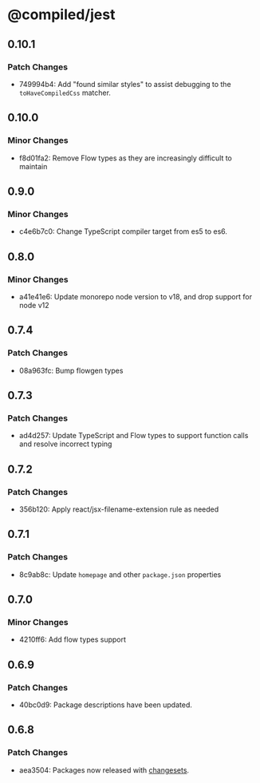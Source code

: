 # @compiled/jest

## 0.10.1

### Patch Changes

- 749994b4: Add "found similar styles" to assist debugging to the `toHaveCompiledCss` matcher.

## 0.10.0

### Minor Changes

- f8d01fa2: Remove Flow types as they are increasingly difficult to maintain

## 0.9.0

### Minor Changes

- c4e6b7c0: Change TypeScript compiler target from es5 to es6.

## 0.8.0

### Minor Changes

- a41e41e6: Update monorepo node version to v18, and drop support for node v12

## 0.7.4

### Patch Changes

- 08a963fc: Bump flowgen types

## 0.7.3

### Patch Changes

- ad4d257: Update TypeScript and Flow types to support function calls and resolve incorrect typing

## 0.7.2

### Patch Changes

- 356b120: Apply react/jsx-filename-extension rule as needed

## 0.7.1

### Patch Changes

- 8c9ab8c: Update `homepage` and other `package.json` properties

## 0.7.0

### Minor Changes

- 4210ff6: Add flow types support

## 0.6.9

### Patch Changes

- 40bc0d9: Package descriptions have been updated.

## 0.6.8

### Patch Changes

- aea3504: Packages now released with [changesets](https://github.com/atlassian/changesets).
